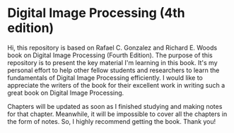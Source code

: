 # Digital Image Processing (4th edition)

Hi, this repository is based on Rafael C. Gonzalez and Richard E. Woods book on Digital Image Processing (Fourth Edition). The purpose of this repository is to present the key material I'm learning in this book. It's my personal effort to help other fellow students and researchers to learn the fundamentals of Digital Image Processing efficiently. I would like to appreciate the writers of the book for their excellent work in writing such a great book on Digital Image Processing. 

Chapters will be updated as soon as I finished studying and making notes for that chapter. Meanwhile, it will be impossible to cover all the chapters in the form of notes. So, I highly recommend getting the book. 
Thank you!
